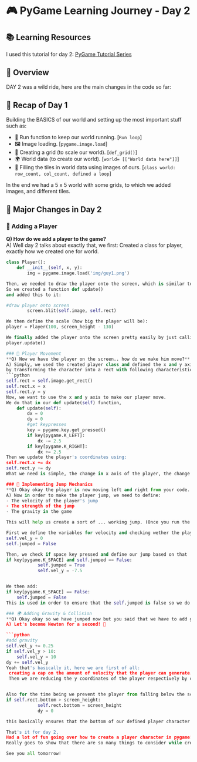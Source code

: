 # 🎮 PyGame Learning Journey - Day 2

## 📚 Learning Resources
I used this tutorial for day 2:
[PyGame Tutorial Series](https://www.youtube.com/watch?v=W_JRd3ntyBg&list=PLjcN1EyupaQnHM1I9SmiXfbT6aG4ezUvu&index=2)

## 🎯 Overview
DAY 2 was a wild ride, here are the main changes in the code so far:

## 🔄 Recap of Day 1
Building the BASICS of our world and setting up the most important stuff such as:

- 🔁 Run function to keep our world running. [`Run loop`]
- 🖼️ Image loading. [`pygame.image.load`]
- 📏 Creating a grid (to scale our world). [`def_grid()`]
- 🌍 World data (to create our world). [`world= [["World data here"]]`]
- 🎨 Filling the tiles in world data using images of ours. [`class world: row_count, col_count, defined a loop`]

In the end we had a 5 x 5 world with some grids, to which we added images, and different tiles.

## 🚀 Major Changes in Day 2

### 👾 Adding a Player
**Q) How do we add a player to the game?**  
A) Well day 2 talks about exactly that, we first:
Created a class for player, exactly how we created one for world.
```python
class Player():
    def __init__(self, x, y):
        img = pygame.image.load('img/guy1.png')

Then, we needed to draw the player onto the screen, which is similar to how we drew the background image [sky.png] and the grass and dirt tiles.
So we created a function def update()
and added this to it:

#draw player onto screen
		screen.blit(self.image, self.rect)

We then define the scale (how big the player will be):
player = Player(100, screen_height - 130)

We finally added the player onto the screen pretty easily by just calling the function 
player.update()

### 🏃 Player Movement
**Q) Now we have the player on the screen.. how do we make him move?**  
A) Simply, we used the created player class and defined the x and y axis of the player
by transforming the character into a rect with following characteristics:
```python
self.rect = self.image.get_rect()
self.rect.x = x
self.rect.y = y
Now, we want to use the x and y axis to make our player move.
We do that in our def update(self) function,
    def update(self):
        dx = 0
		dy = 0
		#get keypresses
		key = pygame.key.get_pressed()
		if key[pygame.K_LEFT]:
			dx -= 2.5
		if key[pygame.K_RIGHT]:
			dx += 2.5
Then we update the player's coordinates using:
self.rect.x += dx
self.rect.y += dy    
What we need is simple, the change in x axis of the player, the change in y axis of the player, this will define how much the player will move left and right based on the key pressed (We create a variable to get the key pressed by the user and then We use pygame's inbuilt function [pygame.K_LEFT], [pygame.K_RIGHT] in order to use the input in our program)

### 🦘 Implementing Jump Mechanics
**Q) Okay okay the player is now moving left and right from your code.. but how will he be able to jump?**  
A) Now in order to make the player jump, we need to define:
- The velocity of the player's jump
- The strength of the jump
- The gravity in the game

This will help us create a sort of ... working jump. (Once you run the code yourself you will know why I have not said that this is a completely working jump)

First we define the variables for velocity and checking wether the player has jumped or not.
self.vel_y = 0
self.jumped = False

Then, we check if space key pressed and define our jump based on that
if key[pygame.K_SPACE] and self.jumped == False:
			self.jumped = True
			self.vel_y = -7.5


We then add:
if key[pygame.K_SPACE] == False:
	self.jumped = False
This is used in order to ensure that the self.jumped is false so we do not fly away to the top of nowhere.

### 🌍 Adding Gravity & Collision
**Q) Okay okay so we have jumped now but you said that we have to add gravity too and how do you prevent the player from falling below the screen if we haven't defined collisions??**  
A) Let's become Newton for a second! 🍎

```python
#add gravity
self.vel_y += 0.25  
if self.vel_y > 10:
    self.vel_y = 10
dy += self.vel_y
Yeah that's basically it, here we are first of all:
 creating a cap on the amount of velocity that the player can generate. 
 Then we are reducing the y coordinates of the player respectively by changing "dy"


Also for the time being we prevent the player from falling below the screen by:
if self.rect.bottom > screen_height:
			self.rect.bottom = screen_height
			dy = 0

this basically ensures that the bottom of our defined player character cannot be below the height of the screen, if it is, we need to make it atleast equal to the height of the bottom of the screen and make change in y = 0.

That's it for day 2,
Had a lot of fun going over how to create a player character in pygame!
Really goes to show that there are so many things to consider while creating a game :D.

See you all tomorrow!